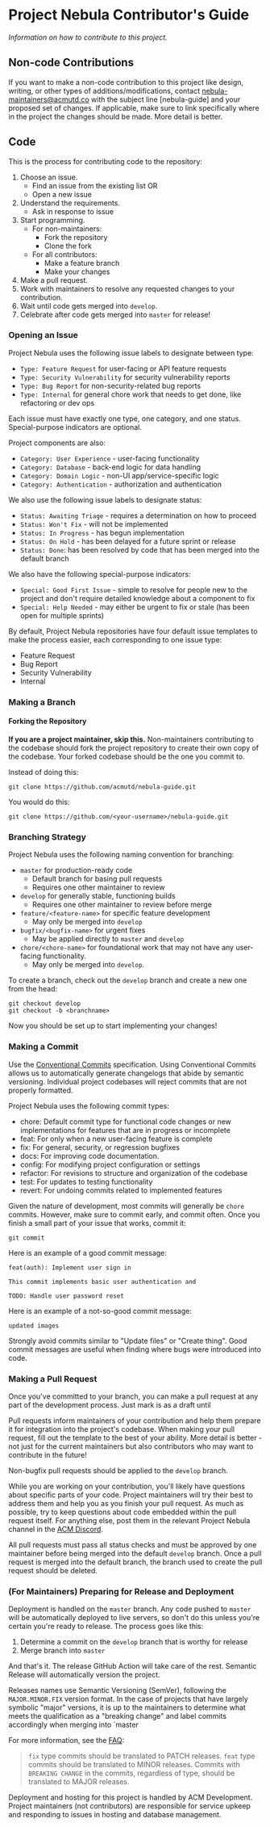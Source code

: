 # Project Nebula Contributor's Guide

_Information on how to contribute to this project._

## Non-code Contributions

If you want to make a non-code contribution to this project like design, writing,
or other types of additions/modifications, contact
[nebula-maintainers@acmutd.co](mailto:nebula-maintainers@acmutd.co)
with the subject line [nebula-guide] and your proposed set of changes. If
applicable, make sure to link specifically where in the project the changes
should be made. More detail is better.

## Code

This is the process for contributing code to the repository:

1. Choose an issue.
   - Find an issue from the existing list OR
   - Open a new issue
2. Understand the requirements.
   - Ask in response to issue
3. Start programming.
   - For non-maintainers:
     - Fork the repository
     - Clone the fork
   - For all contributors:
     - Make a feature branch
     - Make your changes
4. Make a pull request.
5. Work with maintainers to resolve any requested changes to your contribution.
6. Wait until code gets merged into `develop`.
7. Celebrate after code gets merged into `master` for release!

### Opening an Issue

Project Nebula uses the following issue labels to designate between type:

- `Type: Feature Request` for user-facing or API feature requests
- `Type: Security Vulnerability` for security vulnerability reports
- `Type: Bug Report` for non-security-related bug reports
- `Type: Internal` for general chore work that needs to get done, like
  refactoring or dev ops

Each issue must have exactly one type, one category, and one status.
Special-purpose indicators are optional.

Project components are also:

- `Category: User Experience` - user-facing functionality
- `Category: Database` - back-end logic for data handling
- `Category: Domain Logic` - non-UI app/service-specific logic
- `Category: Authentication` - authorization and authentication

We also use the following issue labels to designate status:

- `Status: Awaiting Triage` - requires a determination on how to proceed
- `Status: Won't Fix` - will not be implemented
- `Status: In Progress` - has begun implementation
- `Status: On Hold` - has been delayed for a future sprint or release
- `Status: Done`: has been resolved by code that has been merged into the
  default branch

We also have the following special-purpose indicators:

- `Special: Good First Issue` - simple to resolve for
  people new to the project and don't require detailed knowledge about a component
  to fix
- `Special: Help Needed` - may either be urgent to fix or stale (has been open
  for multiple sprints)

By default, Project Nebula repositories have four default issue templates to
make the process easier, each corresponding to one issue type:

- Feature Request
- Bug Report
- Security Vulnerability
- Internal

### Making a Branch

#### Forking the Repository

**If you are a project maintainer, skip this.**
Non-maintainers contributing to the codebase should fork the project repository
to create their own copy of the codebase. Your forked codebase should be the one
you commit to.

Instead of doing this:

```shell script
git clone https://github.com/acmutd/nebula-guide.git
```

You would do this:

```shell script
git clone https://github.com/<your-username>/nebula-guide.git
```

### Branching Strategy

Project Nebula uses the following naming convention for branching:

- `master` for production-ready code
  - Default branch for basing pull requests
  - Requires one other maintainer to review
- `develop` for generally stable, functioning builds
  - Requires one other maintainer to review before merge
- `feature/<feature-name>` for specific feature development
  - May only be merged into `develop`
- `bugfix/<bugfix-name>` for urgent fixes
  - May be applied directly to `master` and `develop`
- `chore/<chore-name>` for foundational work that may not have any user-facing
  functionality.
  - May only be merged into `develop`.

To create a branch, check out the `develop` branch and create a new one from the
head:

```shell script
git checkout develop
git checkout -b <branchname>
```

Now you should be set up to start implementing your changes!

### Making a Commit

Use the [Conventional Commits](https://www.conventionalcommits.org/en/v1.0.0/)
specification. Using Conventional Commits allows us to automatically generate
changelogs that abide by semantic versioning. Individual project codebases will
reject commits that are not properly formatted.

Project Nebula uses the following commit types:

- chore: Default commit type for functional code changes or new implementations
  for features that are in progress or incomplete
- feat: For only when a new user-facing feature is complete
- fix: For general, security, or regression bugfixes
- docs: For improving code documentation.
- config: For modifying project configuration or settings
- refactor: For revisions to structure and organization of the codebase
- test: For updates to testing functionality
- revert: For undoing commits related to implemented features

Given the nature of development, most commits will generally be `chore` commits.
However, make sure to commit early, and commit often. Once you finish a small
part of your issue that works, commit it:

```
git commit
```

Here is an example of a good commit message:

```
feat(auth): Implement user sign in

This commit implements basic user authentication and

TODO: Handle user password reset
```

Here is an example of a not-so-good commit message:

```
updated images
```

Strongly avoid commits similar to "Update files" or "Create thing". Good commit
messages are useful when finding where bugs were introduced into code.

### Making a Pull Request

Once you've committed to your branch, you can make a pull request at any part of
the development process. Just mark is as a draft until

Pull requests inform maintainers of your contribution and help them prepare it
for integration into the project's codebase. When making your pull request, fill
out the template to the best of your ability. More detail is better - not just
for the current maintainers but also contributors who may want to contribute in
the future!

Non-bugfix pull requests should be applied to the `develop` branch.

While you are working on your contribution, you'll likely have questions about
specific parts of your code. Project maintainers will try their best to address
them and help you as you finish your pull request. As much as possible, try to
keep questions about code embedded within the pull request itself. For anything
else, post them in the relevant Project Nebula channel in the [ACM Discord](https://acmutd.co/discord).

All pull requests must pass all status checks and must be approved by one
maintainer before being merged into the default `develop` branch. Once a pull
request is merged into the default branch, the branch used to create the pull
request should be deleted.

### (For Maintainers) Preparing for Release and Deployment

Deployment is handled on the `master` branch. Any code pushed to `master` will
be automatically deployed to live servers, so don't do this unless you're
certain you're ready to release. The process goes like this:

1. Determine a commit on the `develop` branch that is worthy for release
2. Merge branch into `master`

And that's it. The release GitHub Action will take care of the rest. Semantic
Release will automatically version the project.

Releases names use Semantic Versioning (SemVer), following the `MAJOR.MINOR.FIX`
version format. In the case of projects that have largely symbolic "major"
versions, it is up to the maintainers to determine what meets the qualification
as a "breaking change" and label commits accordingly when merging into `master

For more information, see the [FAQ](https://www.conventionalcommits.org/en/v1.0.0/#how-does-this-relate-to-semver):

> `fix` type commits should be translated to PATCH releases. `feat` type commits
> should be translated to MINOR releases. Commits with `BREAKING CHANGE` in the
> commits, regardless of type, should be translated to MAJOR releases.

Deployment and hosting for this project is handled by ACM Development. Project
maintainers (not contributors) are responsible for service upkeep and responding
to issues in hosting and database management.
